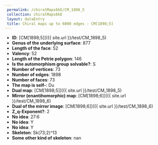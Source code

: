 ```yaml
--- 
 permalink: /chiralMaps6kE/CM_1898_5 
 collection: chiralMaps6kE
 layout: dataEntry
 title: Chiral maps up to 6000 edges - CM[1898;5]
---
```


- **ID**: [CM[1898;5]]({{ site.url }}/test/CM_1898_5)
- **Genus of the underlying surface**: 877
- **Length of the face**: 52
- **Valency**: 52
- **Length of the Petrie polygon**: 146
- **Is the automorphism group solvable?**: S
- **Number of vertices**: 73
- **Number of edges**: 1898
- **Number of faces**: 73
- **The map is self-**: Du
- **Dual map**: [CM[1898;5]]({{ site.url }}/test/CM_1898_5)
- **Mirror (enantihomorphic) map**: [CM[1898;6]]({{ site.url }}/test/CM_1898_6)
- **Dual of the mirror image**: [CM[1898;6]]({{ site.url }}/test/CM_1898_6)
- **Z_q-Exponent?**: 2
- **No idea**:  27:6
- **No idea**: Y
- **No idea**: Y
- **Skeleton**: Sk(73;2)^13
- **Some other kind of skeleton**: nan
